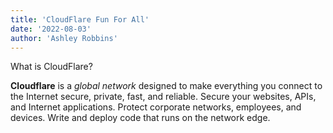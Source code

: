 ```yaml
---
title: 'CloudFlare Fun For All'
date: '2022-08-03'
author: 'Ashley Robbins'
---
```


What is CloudFlare?

**Cloudflare** is a *global network* designed to make everything you connect to the Internet secure, private, fast, and reliable. Secure your websites, APIs, and Internet applications. Protect corporate networks, employees, and devices. Write and deploy code that runs on the network edge.